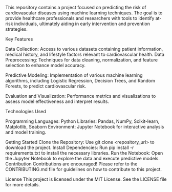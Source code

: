 This repository contains a project focused on predicting the risk of cardiovascular diseases using machine learning techniques. The goal is to provide healthcare professionals and researchers with tools to identify at-risk individuals, ultimately aiding in early intervention and prevention strategies.

Key Features

Data Collection: Access to various datasets containing patient information, medical history, and lifestyle factors relevant to cardiovascular health.
Data Preprocessing: Techniques for data cleaning, normalization, and feature selection to enhance model accuracy.

Predictive Modeling: Implementation of various machine learning algorithms, including Logistic Regression, Decision Trees, and Random Forests, to predict cardiovascular risk.

Evaluation and Visualization: Performance metrics and visualizations to assess model effectiveness and interpret results.

Technologies Used

Programming Languages: Python
Libraries: Pandas, NumPy, Scikit-learn, Matplotlib, Seaborn
Environment: Jupyter Notebook for interactive analysis and model training.

Getting Started
Clone the Repository: Use git clone <repository_url> to download the project.
Install Dependencies: Run pip install -r requirements.txt to install the necessary libraries.
Run the Notebook: Open the Jupyter Notebook to explore the data and execute predictive models.
Contribution
Contributions are encouraged! Please refer to the CONTRIBUTING.md file for guidelines on how to contribute to this project.

License
This project is licensed under the MIT License. See the LICENSE file for more details.
